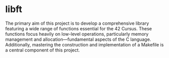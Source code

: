 # libft

The primary aim of this project is to develop a comprehensive library featuring a wide range of functions essential for the 42 Cursus. These functions focus heavily on low-level operations, particularly memory management and allocation—fundamental aspects of the C language. Additionally, mastering the construction and implementation of a Makefile is a central component of this project.
